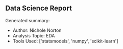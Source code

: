 ## Data Science Report

Generated summary:

- Author: Nichole Norton
- Analysis Topic: EDA
- Tools Used: ['statsmodels', 'numpy', 'scikit-learn']
